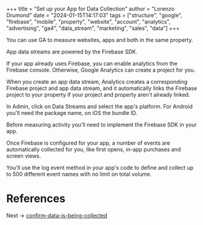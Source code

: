 +++
title = "Set up your App for Data Collection"
author = "Lorenzo Drumond"
date = "2024-01-15T14:17:03"
tags = ["structure",  "google",  "firebase",  "mobile",  "property",  "website",  "account",  "analytics",  "advertising",  "ga4",  "data_stream",  "marketing",  "sales",  "data"]
+++


You can use GA to measure websites, apps and both in the same property.

App data streams are powered by the Firebase SDK.

If your app already uses Firebase, you can enable analytics from the Firebase console. Otherwise, Google Analytics can create a project for you.

When you create an app data stream, Analytics creates a corresponding Firebase project and app data stream, and it automatically links the Firebase project to your property if your project and property aren't already linked.

In Admin, click on Data Streams and select the app's platform. For Android you'll need the package name, on iOS the bundle ID.

Before measuring activity you'll need to implement the Firebase SDK in your app.

Once Firebase is configured for your app, a number of events are automatically collected for you, like first opens, in-app purchases and screen views.

You'll use the log event method in your app's code to define and collect up to 500 different event names with no limit on total volume.

# References

Next -> [confirm-data-is-being-collected](/wiki/confirm-data-is-being-collected/)

